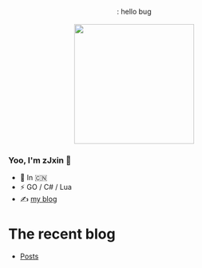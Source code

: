 <p align="center">
: hello bug
  <br><br>
  <samp>
    <img src="https://i.imgur.com/kdKhgx6.gif" width="240px" align="center">
  </samp>
</p>

### Yoo, I'm zJxin 👋
- 🍻 In 🇨🇳 
- ⚡ GO / C# / Lua
- ✍️ [my blog](https://heisenbergv.github.io)


# The recent blog
<!-- BLOG-POST-LIST:START -->
- [Posts](/post/)
<!-- BLOG-POST-LIST:END -->
